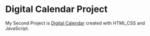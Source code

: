 # Digital Calendar Project

My Second Project is [Digital Calendar](https://godofwargreece.github.io/Digital-Calendar/) created with HTML,CSS and JavaScript.
